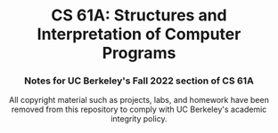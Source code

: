 <!--Project Header -->
<h1 align="center">CS 61A: Structures and Interpretation of Computer Programs</h1>
<h3 align="center">Notes for UC Berkeley's Fall 2022 section of CS 61A</h3>

<!-- Overview -->
<p align="center">All copyright material such as projects, labs, and homework have been removed from this repository to comply with UC Berkeley's academic integrity policy.</p>

